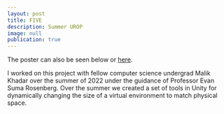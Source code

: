 ```yaml
---
layout: post
title: FIVE
description: Summer UROP
image: null
publication: true
---
```


The poster can also be seen below or <a href="https://conservancy.umn.edu/handle/11299/223271" target="_blank">here</a>.

I worked on this project with fellow computer science undergrad Malik Khadar over the summer of 2022 under the guidance of Professor Evan Suma Rosenberg. Over the summer we created a set of tools in Unity for dynamically changing the size of a virtual environment to match physical space.

<object data="assets/pdfs/FIVE_Poster.pdf" width="1000" height="1000" type="application/pdf"></object>
